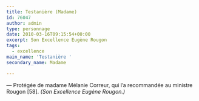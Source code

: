 ```yaml
---
title: Testanière (Madame)
id: 76047
author: admin
type: personnage
date: 2010-03-16T09:15:54+00:00
excerpt: Son Excellence Eugène Rougon
tags:
  - excellence
main_name: 'Testanière '
secondary_name: Madame

---
```

— Protégée de madame Mélanie Correur, qui l&rsquo;a recommandée au ministre Rougon [58]. _(Son Excellence Eugène Rougon.)_